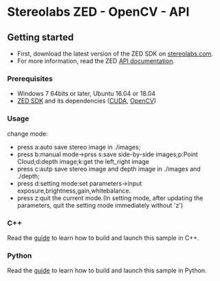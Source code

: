 # Stereolabs ZED - OpenCV - API

## Getting started

- First, download the latest version of the ZED SDK on [stereolabs.com](https://www.stereolabs.com).
- For more information, read the ZED [API documentation](https://www.stereolabs.com/developers/documentation/API/).

### Prerequisites

- Windows 7 64bits or later, Ubuntu 16.04 or 18.04
- [ZED SDK](https://www.stereolabs.com/developers/) and its dependencies ([CUDA](https://developer.nvidia.com/cuda-downloads), [OpenCV](https://github.com/opencv/opencv/releases))

### Usage

change mode:

- press a:auto save stereo image in ./images;
- press b:manual mode->prss s:save side-by-side images;p:Point Cloud;d:depth image;k:get the left_right image
- press c:autp save stereo image and depth image in ./images and ./depth;
- press d:setting mode:set parameters->input exposure,brightness,gain,whitebalance.
- press z:quit the current mode.(In setting mode, after updating the parameters, quit the setting mode immediately without 'z')


### C++

Read the [guide](./cpp) to learn how to build and launch this sample in C++.

### Python

Read the [guide](./python) to learn how to build and launch this sample in Python.


